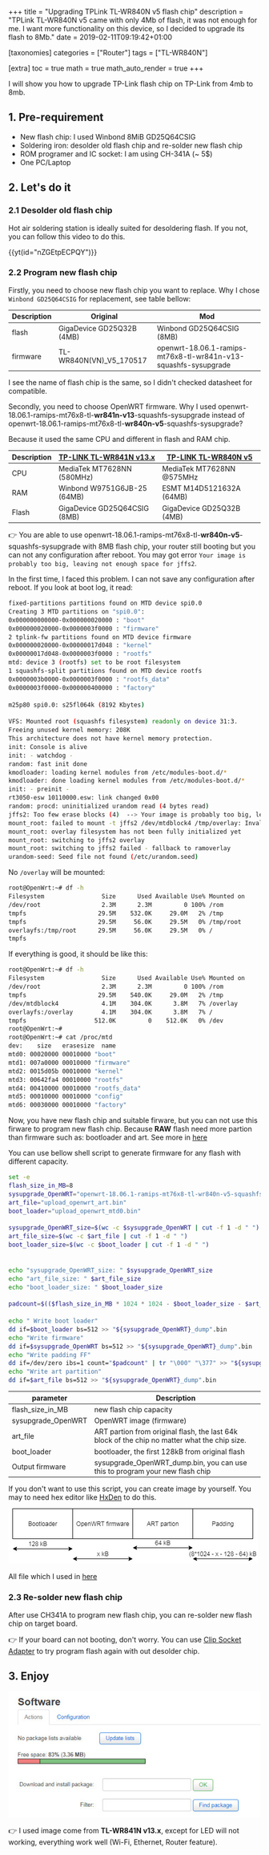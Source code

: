 +++
title = "Upgrading TPLink TL-WR840N v5 flash chip"
description = "TPLink TL-WR840N v5 came with only 4Mb of flash, it was not enough for me. I want more functionality on this device, so I decided to upgrade its flash to 8Mb."
date = 2019-02-11T09:19:42+01:00

[taxonomies]
categories = ["Router"]
tags = ["TL-WR840N"]

[extra]
toc = true
math = true
math_auto_render = true
+++



I will show you how to upgrade TP-Link flash chip on TP-Link from 4mb to 8mb.

## 1. Pre-requirement

- New flash chip: I used Winbond 8MiB GD25Q64CSIG
- Soldering iron: desolder old flash chip and re-solder new flash chip
- ROM programer and IC socket: I am using CH-341A (~ 5$)
- One PC/Laptop

## 2. Let's do it

### 2.1 Desolder old flash chip

Hot air soldering station is ideally suited for desoldering flash. If you not, you can follow this video to do this.

{{yt(id="nZGEtpECPQY")}}

### 2.2 Program new flash chip

Firstly, you need to choose new flash chip you want to replace. Why I chose `Winbond GD25Q64CSIG` for replacement, see table bellow:

| Description |          Original         |                               Mod                               |
|-------------|---------------------------|-----------------------------------------------------------------|
| flash       | GigaDevice GD25Q32B (4MB) | Winbond GD25Q64CSIG (8MB)                                       |
| firmware    | TL-WR840N(VN)_V5_170517   | openwrt-18.06.1-ramips-mt76x8-tl-wr841n-v13-squashfs-sysupgrade |

I see the name of flash chip is the same, so I didn't checked datasheet for compatible.

Secondly, you need to choose OpenWRT firmware.
Why I used openwrt-18.06.1-ramips-mt76x8-tl-**wr841n-v13**-squashfs-sysupgrade instead of openwrt-18.06.1-ramips-mt76x8-tl-**wr840n-v5**-squashfs-sysupgrade?

Because it used the same CPU and different in flash and RAM chip.

| Description | [TP-LINK TL-WR841N v13.x](https://wikidevi.com/wiki/TP-LINK_TL-WR841N_v13.x) | [TP-LINK TL-WR840N v5](https://wikidevi.com/wiki/TP-LINK_TL-WR840N_v5) |
|-------------|------------------------------------------------------------------------------|------------------------------------------------------------------------|
| CPU         | MediaTek MT7628NN (580MHz)                                                   | MediaTek MT7628NN @575MHz                                              |
| RAM         | Winbond W9751G6JB-25 (64MB)                                                  | ESMT M14D5121632A (64MB)                                               |
| Flash       | GigaDevice GD25Q64CSIG (8MB)                                                 | GigaDevice GD25Q32B (4MB)                                              |

👉 You are able to use openwrt-18.06.1-ramips-mt76x8-tl-**wr840n-v5**-squashfs-sysupgrade with 8MB flash chip, your router still booting but you can not any configuration after reboot. You may got error `Your image is probably too big, leaving not enough space for jffs2`.

In the first time, I faced this problem. I can not save any configuration after reboot. If you look at boot log, it read:

```bash
fixed-partitions partitions found on MTD device spi0.0
Creating 3 MTD partitions on "spi0.0":
0x000000000000-0x000000020000 : "boot"
0x000000020000-0x0000003f0000 : "firmware"
2 tplink-fw partitions found on MTD device firmware
0x000000020000-0x00000017d048 : "kernel"
0x00000017d048-0x0000003f0000 : "rootfs"
mtd: device 3 (rootfs) set to be root filesystem
1 squashfs-split partitions found on MTD device rootfs
0x0000003b0000-0x0000003f0000 : "rootfs_data"
0x0000003f0000-0x000000400000 : "factory"

m25p80 spi0.0: s25fl064k (8192 Kbytes)

VFS: Mounted root (squashfs filesystem) readonly on device 31:3.
Freeing unused kernel memory: 208K
This architecture does not have kernel memory protection.
init: Console is alive
init: - watchdog -
random: fast init done
kmodloader: loading kernel modules from /etc/modules-boot.d/*
kmodloader: done loading kernel modules from /etc/modules-boot.d/*
init: - preinit -
rt3050-esw 10110000.esw: link changed 0x00
random: procd: uninitialized urandom read (4 bytes read)
jffs2: Too few erase blocks (4)  --> Your image is probably too big, leaving not enough space for jffs2.
mount_root: failed to mount -t jffs2 /dev/mtdblock4 /tmp/overlay: Invalid argument
mount_root: overlay filesystem has not been fully initialized yet
mount_root: switching to jffs2 overlay
mount_root: switching to jffs2 failed - fallback to ramoverlay
urandom-seed: Seed file not found (/etc/urandom.seed)
```

No `/overlay` will be mounted:

```bash
root@OpenWrt:~# df -h
Filesystem                Size      Used Available Use% Mounted on
/dev/root                 2.3M      2.3M         0 100% /rom
tmpfs                    29.5M    532.0K     29.0M   2% /tmp
tmpfs                    29.5M     56.0K     29.5M   0% /tmp/root
overlayfs:/tmp/root      29.5M     56.0K     29.5M   0% /
tmpfs 
```

If everything is good, it should be like this:

```bash
root@OpenWrt:~# df -h
Filesystem                Size      Used Available Use% Mounted on
/dev/root                 2.3M      2.3M         0 100% /rom
tmpfs                    29.5M    540.0K     29.0M   2% /tmp
/dev/mtdblock4            4.1M    304.0K      3.8M   7% /overlay
overlayfs:/overlay        4.1M    304.0K      3.8M   7% /
tmpfs                   512.0K         0    512.0K   0% /dev
root@OpenWrt:~# 
root@OpenWrt:~# cat /proc/mtd
dev:    size   erasesize  name
mtd0: 00020000 00010000 "boot"
mtd1: 007a0000 00010000 "firmware"
mtd2: 0015d05b 00010000 "kernel"
mtd3: 00642fa4 00010000 "rootfs"
mtd4: 00410000 00010000 "rootfs_data"
mtd5: 00010000 00010000 "config"
mtd6: 00030000 00010000 "factory"
```

Now, you have new flash chip and suitable firware, but you can not use this firware to program new flash chip. Because **RAW** flash need more partion than firmware such as: bootloader and art. See more in [here](https://openwrt.org/docs/techref/flash.layout)

You can use bellow shell script to generate firmware for any flash with different capacity.

```bash
set -e
flash_size_in_MB=8
sysupgrade_OpenWRT="openwrt-18.06.1-ramips-mt76x8-tl-wr840n-v5-squashfs-sysupgrade.bin"
art_file="upload_openwrt_art.bin"
boot_loader="upload_openwrt_mtd0.bin"

sysupgrade_OpenWRT_size=$(wc -c $sysupgrade_OpenWRT | cut -f 1 -d " ")
art_file_size=$(wc -c $art_file | cut -f 1 -d " ")
boot_loader_size=$(wc -c $boot_loader | cut -f 1 -d " ")


echo "sysupgrade_OpenWRT_size: " $sysupgrade_OpenWRT_size
echo "art_file_size: " $art_file_size
echo "boot_loader_size: " $boot_loader_size

padcount=$(($flash_size_in_MB * 1024 * 1024 - $boot_loader_size - $art_file_size - $sysupgrade_OpenWRT_size))

echo " Write boot loader"
dd if=$boot_loader bs=512 >> "${sysupgrade_OpenWRT}_dump".bin
echo "Write firmware"
dd if=$sysupgrade_OpenWRT bs=512 >> "${sysupgrade_OpenWRT}_dump".bin
echo "Write padding FF"
dd if=/dev/zero ibs=1 count="$padcount" | tr "\000" "\377" >> "${sysupgrade_OpenWRT}_dump".bin
echo "Write art partition"
dd if=$art_file bs=512 >> "${sysupgrade_OpenWRT}_dump".bin
```

|     parameter      |                                          Description                                          |
|--------------------|-----------------------------------------------------------------------------------------------|
| flash_size_in_MB   | new flash chip capacity                                                                       |
| sysupgrade_OpenWRT | OpenWRT image (firmware)                                                                              |
| art_file           | ART partion from original flash, the last 64k block of the chip no matter what the chip size. |
| boot_loader        | bootloader, the first 128kB from original flash                                               |
| Output firmware    | sysupgrade_OpenWRT_dump.bin, you can use this to program your new flash chip                  |

If you don't want to use this script, you can create image by yourself. You may to need hex editor like [HxDen](https://mh-nexus.de/en/hxd/) to do this.

![New firmware layout](images/create_image_manual.jpg)

All file which I used in [here](https://drive.google.com/file/d/1kqXvFQYrolipvrrD3Rkv7J7JTZwgVHDn/view?usp=sharing)

### 2.3 Re-solder new flash chip

After use CH341A to program new flash chip, you can re-solder new flash chip on target board.

👉 If your board can not booting, don't worry. You can use [Clip Socket Adapter](https://www.ebay.com/itm/SOIC8-SOP8-Flash-Chip-IC-Test-Clip-Socket-Adapter-BIOS-CH341A-USB-Programmer-/372555847443) to try program flash again with out desolder chip.

## 3. Enjoy

![Software with new flash chip (8MB)](images/software_status.jpg)

👉 I used image come from **TL-WR841N v13.x**, except for LED will not working, everything work well (Wi-Fi, Ethernet, Router feature).
